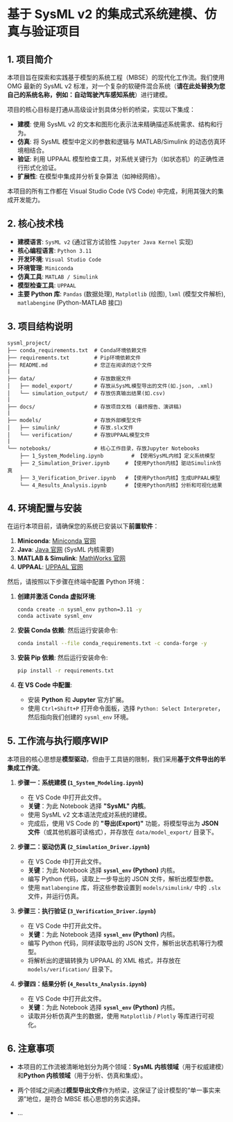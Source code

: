 # 基于 SysML v2 的集成式系统建模、仿真与验证项目

## 1. 项目简介

本项目旨在探索和实践基于模型的系统工程（MBSE）的现代化工作流。我们使用 OMG 最新的 SysML v2 标准，对一个复杂的软硬件混合系统（**请在此处替换为您自己的系统名称，例如：自动驾驶汽车感知系统**）进行建模。

项目的核心目标是打通从高级设计到具体分析的桥梁，实现以下集成：

- **建模**: 使用 SysML v2 的文本和图形化表示法来精确描述系统需求、结构和行为。
- **仿真**: 将 SysML 模型中定义的参数和逻辑与 MATLAB/Simulink 的动态仿真环境相结合。
- **验证**: 利用 UPPAAL 模型检查工具，对系统关键行为（如状态机）的正确性进行形式化验证。
- **扩展性**: 在模型中集成并分析复杂算法（如神经网络）。

本项目的所有工作都在 Visual Studio Code (VS Code) 中完成，利用其强大的集成开发能力。

## 2. 核心技术栈

- **建模语言**: `SysML v2` (通过官方试验性 `Jupyter Java Kernel` 实现)
- **核心编程语言**: `Python 3.11`
- **开发环境**: `Visual Studio Code`
- **环境管理**: `Miniconda`
- **仿真工具**: `MATLAB / Simulink`
- **模型检查工具**: `UPPAAL`
- **主要 Python 库**: `Pandas` (数据处理), `Matplotlib` (绘图), `lxml` (模型文件解析), `matlabengine` (Python-MATLAB 接口)

## 3. 项目结构说明

```
sysml_project/
├── conda_requirements.txt  # Conda环境依赖文件
├── requirements.txt        # Pip环境依赖文件
├── README.md               # 您正在阅读的这个文件
|
├── data/                   # 存放数据文件
│   ├── model_export/       # 存放从SysML模型导出的文件(如.json, .xml)
│   └── simulation_output/  # 存放仿真输出结果(如.csv)
|
├── docs/                   # 存放项目文档 (最终报告、演讲稿)
|
├── models/                 # 存放外部模型文件
│   ├── simulink/           # 存放.slx文件
│   └── verification/       # 存放UPPAAL模型文件
|
└── notebooks/              # 核心工作目录，存放Jupyter Notebooks
    ├── 1_System_Modeling.ipynb         # 【使用SysML内核】定义系统模型
    ├── 2_Simulation_Driver.ipynb     # 【使用Python内核】驱动Simulink仿真
    ├── 3_Verification_Driver.ipynb   # 【使用Python内核】生成UPPAAL模型
    └── 4_Results_Analysis.ipynb      # 【使用Python内核】分析和可视化结果
```

## 4. 环境配置与安装

在运行本项目前，请确保您的系统已安装以下**前置软件**：

1.  **Miniconda**: [Miniconda 官网](https://docs.conda.io/projects/miniconda/en/latest/)
2.  **Java**: [Java 官网](https://adoptium.net/) (SysML 内核需要)
3.  **MATLAB & Simulink**: [MathWorks 官网](https://www.mathworks.com/)
4.  **UPPAAL**: [UPPAAL 官网](https://uppaal.org/)

然后，请按照以下步骤在终端中配置 Python 环境：

1.  **创建并激活 Conda 虚拟环境**:

    ```bash
    conda create -n sysml_env python=3.11 -y
    conda activate sysml_env
    ```

2.  **安装 Conda 依赖**:
    然后运行安装命令:

    ```bash
    conda install --file conda_requirements.txt -c conda-forge -y
    ```

3.  **安装 Pip 依赖**:
    然后运行安装命令:

    ```bash
    pip install -r requirements.txt
    ```

4.  **在 VS Code 中配置**:
    - 安装 **Python** 和 **Jupyter** 官方扩展。
    - 使用 `Ctrl+Shift+P` 打开命令面板，选择 `Python: Select Interpreter`，然后指向我们创建的 `sysml_env` 环境。

## 5. 工作流与执行顺序**WIP**

本项目的核心思想是**模型驱动**，但由于工具链的限制，我们采用**基于文件导出的半集成工作流**。

1.  **步骤一：系统建模 (`1_System_Modeling.ipynb`)**

    - 在 VS Code 中打开此文件。
    - **关键**：为此 Notebook 选择 **"SysML" 内核**。
    - 使用 SysML v2 文本语法完成对系统的建模。
    - 完成后，使用 VS Code 的 **"导出(Export)"** 功能，将模型导出为 **JSON 文件**（或其他机器可读格式），并存放在 `data/model_export/` 目录下。

2.  **步骤二：驱动仿真 (`2_Simulation_Driver.ipynb`)**

    - 在 VS Code 中打开此文件。
    - **关键**：为此 Notebook 选择 **`sysml_env` (Python)** 内核。
    - 编写 Python 代码，读取上一步导出的 JSON 文件，解析出模型参数。
    - 使用 `matlabengine` 库，将这些参数设置到 `models/simulink/` 中的 `.slx` 文件，并运行仿真。

3.  **步骤三：执行验证 (`3_Verification_Driver.ipynb`)**

    - 在 VS Code 中打开此文件。
    - **关键**：为此 Notebook 选择 **`sysml_env` (Python)** 内核。
    - 编写 Python 代码，同样读取导出的 JSON 文件，解析出状态机等行为模型。
    - 将解析出的逻辑转换为 UPPAAL 的 XML 格式，并存放在 `models/verification/` 目录下。

4.  **步骤四：结果分析 (`4_Results_Analysis.ipynb`)**
    - 在 VS Code 中打开此文件。
    - **关键**：为此 Notebook 选择 **`sysml_env` (Python)** 内核。
    - 读取并分析仿真产生的数据，使用 `Matplotlib` / `Plotly` 等库进行可视化。

## 6. 注意事项

- 本项目的工作流被清晰地划分为两个领域：**SysML 内核领域**（用于权威建模）和**Python 内核领域**（用于分析、仿真和集成）。
- 两个领域之间通过**模型导出文件**作为桥梁，这保证了设计模型的“单一事实来源”地位，是符合 MBSE 核心思想的务实选择。

- ...
